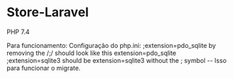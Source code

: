 # Store-Laravel
 PHP 7.4

Para funcionamento:
Configuração do php.ini:
    ;extension=pdo_sqlite by removing the /;/ should look like this extension=pdo_sqlite
    ;extension=sqlite3 should be extension=sqlite3 without the ; symbol
    -- Isso para funcionar o migrate.